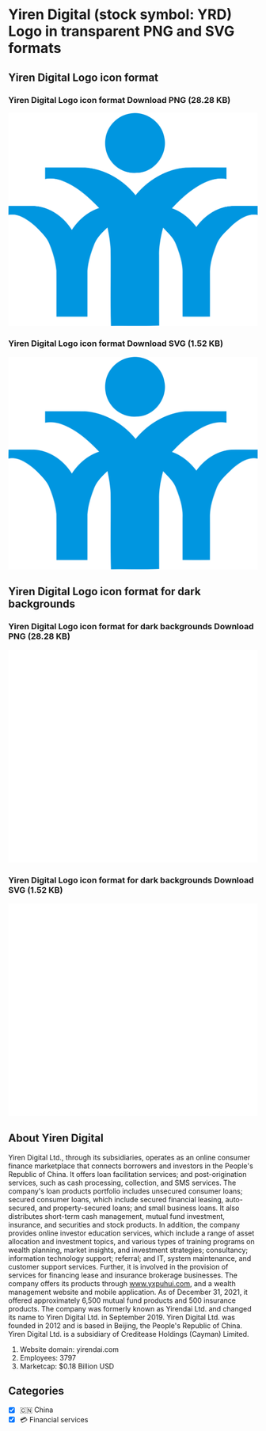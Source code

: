 # Yiren Digital (stock symbol: YRD) Logo in transparent PNG and SVG formats

## Yiren Digital Logo icon format

### Yiren Digital Logo icon format Download PNG (28.28 KB)

![Yiren Digital Logo icon format Download PNG (28.28 KB)](/img/orig/YRD-d5dc161f.png)

### Yiren Digital Logo icon format Download SVG (1.52 KB)

![Yiren Digital Logo icon format Download SVG (1.52 KB)](/img/orig/YRD-f3c15d90.svg)

## Yiren Digital Logo icon format for dark backgrounds

### Yiren Digital Logo icon format for dark backgrounds Download PNG (28.28 KB)

![Yiren Digital Logo icon format for dark backgrounds Download PNG (28.28 KB)](/img/orig/YRD.D-ce7e88f8.png)

### Yiren Digital Logo icon format for dark backgrounds Download SVG (1.52 KB)

![Yiren Digital Logo icon format for dark backgrounds Download SVG (1.52 KB)](/img/orig/YRD.D-d8c03db3.svg)

## About Yiren Digital

Yiren Digital Ltd., through its subsidiaries, operates as an online consumer finance marketplace that connects borrowers and investors in the People's Republic of China. It offers loan facilitation services; and post-origination services, such as cash processing, collection, and SMS services. The company's loan products portfolio includes unsecured consumer loans; secured consumer loans, which include secured financial leasing, auto-secured, and property-secured loans; and small business loans. It also distributes short-term cash management, mutual fund investment, insurance, and securities and stock products. In addition, the company provides online investor education services, which include a range of asset allocation and investment topics, and various types of training programs on wealth planning, market insights, and investment strategies; consultancy; information technology support; referral; and IT, system maintenance, and customer support services. Further, it is involved in the provision of services for financing lease and insurance brokerage businesses. The company offers its products through www.yxpuhui.com, and a wealth management website and mobile application. As of December 31, 2021, it offered approximately 6,500 mutual fund products and 500 insurance products. The company was formerly known as Yirendai Ltd. and changed its name to Yiren Digital Ltd. in September 2019. Yiren Digital Ltd. was founded in 2012 and is based in Beijing, the People's Republic of China. Yiren Digital Ltd. is a subsidiary of Creditease Holdings (Cayman) Limited.

1. Website domain: yirendai.com
2. Employees: 3797
3. Marketcap: $0.18 Billion USD


## Categories
- [x] 🇨🇳 China
- [x] 💳 Financial services
